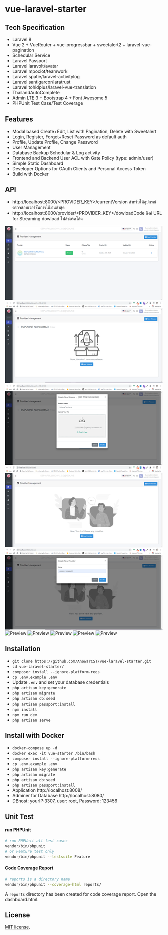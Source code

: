 # vue-laravel-starter

## Tech Specification

-   Laravel 8
-   Vue 2 + VueRouter + vue-progressbar + sweetalert2 + laravel-vue-pagination
-   Schedular Service
-   Laravel Passport
-   Laravel laravolt/avatar
-   Laravel mpociot/teamwork
-   Laravel spatie/laravel-activitylog
-   Laravel santigarcor/laratrust
-   Laravel tohidplus/laravel-vue-translation
-   ThailandAutoComplete
-   Admin LTE 3 + Bootstrap 4 + Font Awesome 5
-   PHPUnit Test Case/Test Coverage

## Features

-   Modal based Create+Edit, List with Pagination, Delete with Sweetalert
-   Login, Register, Forget+Reset Password as default auth
-   Profile, Update Profile, Change Password
-   User Management
-   Database Backup Schedular & Log activity
-   Frontend and Backend User ACL with Gate Policy (type: admin/user)
-   Simple Static Dashboard
-   Developer Options for OAuth Clients and Personal Access Token
-   Build with Docker

## API 
- http://localhost:8000/<PROVIDER_KEY>/currentVersion สำหรับให้อุปกรณ์ตรวจสอบเวอร์ชันการใช้งานล่าสุด
- http://localhost:8000/provider/<PROVIDER_KEY>/dowloadCode ลิงค์ URL for Streaming dowload ไฟล์ซอร์ดโค้ด

![Preview](https://raw.githubusercontent.com/ggafiled/esp_apollo/main/public/images/dashboard.png)
![Preview](https://raw.githubusercontent.com/ggafiled/esp_apollo/main/public/images/dashboard01.PNG)
![Preview](https://raw.githubusercontent.com/ggafiled/esp_apollo/main/public/images/dashboard02.PNG)
![Preview](https://raw.githubusercontent.com/ggafiled/esp_apollo/main/public/images/dashboard03.PNG)
![Preview](https://raw.githubusercontent.com/ggafiled/esp_apollo/main/public/images/dashboard04.PNG)
![Preview](https://raw.githubusercontent.com/ggafiled/esp_apollo/main/public/images/console.png)
![Preview](https://raw.githubusercontent.com/ggafiled/esp_apollo/main/public/images/role.png)
![Preview](https://raw.githubusercontent.com/ggafiled/esp_apollo/main/public/images/user.png)
![Preview](https://raw.githubusercontent.com/ggafiled/esp_apollo/main/public/images/users.png)
![Preview](https://raw.githubusercontent.com/ggafiled/esp_apollo/main/public/images/waite.png)

## Installation

-   `git clone https://github.com/AnowarCST/vue-laravel-starter.git`
-   `cd vue-laravel-starter/`
-   `composer install --ignore-platform-reqs`
-   `cp .env.example .env`
-   Update `.env` and set your database credentials
-   `php artisan key:generate`
-   `php artisan migrate`
-   `php artisan db:seed`
-   `php artisan passport:install`
-   `npm install`
-   `npm run dev`
-   `php artisan serve`

## Install with Docker

-   `docker-compose up -d`
-   `docker exec -it vue-starter /bin/bash`
-   `composer install --ignore-platform-reqs`
-   `cp .env.example .env`
-   `php artisan key:generate`
-   `php artisan migrate`
-   `php artisan db:seed`
-   `php artisan passport:install`
-   Application http://localhost:8008/
-   Adminer for Database http://localhost:8080/
-   DBhost: yourIP:3307, user: root, Password: 123456

## Unit Test

#### run PHPUnit

```bash
# run PHPUnit all test cases
vendor/bin/phpunit
# or Feature test only
vendor/bin/phpunit --testsuite Feature
```

#### Code Coverage Report

```bash
# reports is a directory name
vendor/bin/phpunit --coverage-html reports/
```

A `reports` directory has been created for code coverage report. Open the dashboard.html.

## License

[MIT license](https://opensource.org/licenses/MIT).
